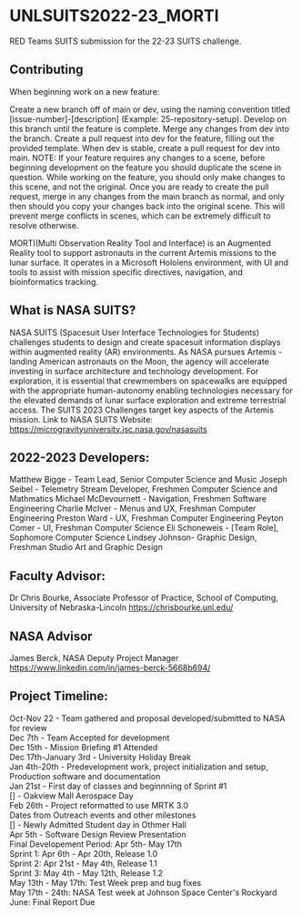 
# UNLSUITS2022-23_MORTI
RED Teams SUITS submission for the 22-23 SUITS challenge.

## Contributing
When beginning work on a new feature:

Create a new branch off of main or dev, using the naming convention titled [issue-number]-[description] (Example: 25-repository-setup).
Develop on this branch until the feature is complete.
Merge any changes from dev into the branch.
Create a pull request into dev for the feature, filling out the provided template.
When dev is stable, create a pull request for dev into main.
NOTE: If your feature requires any changes to a scene, before beginning development on the feature you should duplicate the scene in question. While working on the feature, you should only make changes to this scene, and not the original. Once you are ready to create the pull request, merge in any changes from the main branch as normal, and only then should you copy your changes back into the original scene. This will prevent merge conflicts in scenes, which can be extremely difficult to resolve otherwise.

MORTI(Multi Observation Reality Tool and Interface) is an Augmented Reality tool to support astronauts in the current Artemis missions to the lunar surface. It operates in a Microsoft Hololens environment, with UI and tools to assist with mission specific directives, navigation, and bioinformatics tracking.

## What is NASA SUITS?
NASA SUITS (Spacesuit User Interface Technologies for Students) challenges students to design and create spacesuit information displays within augmented reality (AR) environments. As NASA pursues Artemis - landing American astronauts on the Moon, the agency will accelerate investing in surface architecture and technology development. For exploration, it is essential that crewmembers on spacewalks are equipped with the appropriate human-autonomy enabling technologies necessary for the elevated demands of lunar surface exploration and extreme terrestrial access. The SUITS 2023 Challenges target key aspects of the Artemis mission.
Link to NASA SUITS Website: https://microgravityuniversity.jsc.nasa.gov/nasasuits

## 2022-2023 Developers:
Matthew Bigge - Team Lead, Senior Computer Science and Music
Joseph Seibel - Telemetry Stream Developer, Freshmen Computer Science and Mathmatics
Michael McDevournett - Navigation, Freshmen Software Engineering
Charlie McIver - Menus and UX, Freshman Computer Engineering
Preston Ward - UX, Freshman Computer Engineering
Peyton Comer - UI, Freshman Computer Science
Eli Schoneweis - [Team Role], Sophomore Computer Science
Lindsey Johnson- Graphic Design, Freshman Studio Art and Graphic Design

## Faculty Advisor:
Dr Chris Bourke, Associate Professor of Practice, School of Computing, University of Nebraska-Lincoln
https://chrisbourke.unl.edu/

## NASA Advisor
James Berck, NASA Deputy Project Manager
https://www.linkedin.com/in/james-berck-5668b694/ 

## Project Timeline:
Oct-Nov 22 - Team gathered and proposal developed/submitted to NASA for review  
Dec 7th - Team Accepted for development  
Dec 15th - Mission Briefing #1 Attended  
Dec 17th-January 3rd - University Holiday Break  
Jan 4th-20th - Predevelopment work, project initialization and setup, Production software and documentation  
Jan 21st - First day of classes and beginnning of Sprint #1  
[] - Oakview Mall Aerospace Day  
Feb 26th - Project reformatted to use MRTK 3.0  
Dates from Outreach events and other milestones  
[] - Newly Admitted Student day in Othmer Hall  
Apr 5th - Software Design Review Presentation  
Final Developement Period: Apr 5th- May 17th  
Sprint 1: Apr 6th - Apr 20th, Release 1.0  
Sprint 2: Apr 21st - May 4th, Release 1.1  
Sprint 3: May 4th - May 12th, Release 1.2  
May 13th - May 17th: Test Week prep and bug fixes  
May 17th - 24th: NASA Test week at Johnson Space Center's Rockyard  
June: Final Report Due  
